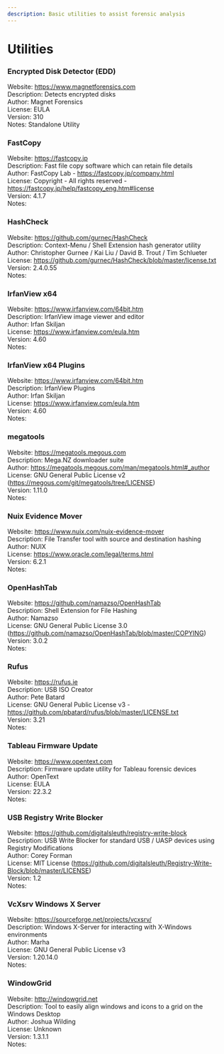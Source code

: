 ```yaml
---  
description: Basic utilities to assist forensic analysis  
---  
```

  
# Utilities  
  
### Encrypted Disk Detector (EDD)  
Website: https://www.magnetforensics.com  
Description: Detects encrypted disks  
Author: Magnet Forensics  
License: EULA  
Version: 310  
Notes: Standalone Utility  
  
### FastCopy  
Website: https://fastcopy.jp  
Description: Fast file copy software which can retain file details  
Author: FastCopy Lab - https://fastcopy.jp/company.html  
License: Copyright - All rights reserved - https://fastcopy.jp/help/fastcopy_eng.htm#license  
Version: 4.1.7  
Notes:  
  
### HashCheck  
Website: https://github.com/gurnec/HashCheck  
Description: Context-Menu / Shell Extension hash generator utility  
Author: Christopher Gurnee / Kai Liu / David B. Trout / Tim Schlueter  
License: https://github.com/gurnec/HashCheck/blob/master/license.txt  
Version: 2.4.0.55  
Notes:  
  
### IrfanView x64  
Website: https://www.irfanview.com/64bit.htm  
Description: IrfanView image viewer and editor  
Author: Irfan Skiljan  
License: https://www.irfanview.com/eula.htm  
Version: 4.60  
Notes:  
  
### IrfanView x64 Plugins  
Website: https://www.irfanview.com/64bit.htm  
Description: IrfanView Plugins  
Author: Irfan Skiljan  
License: https://www.irfanview.com/eula.htm  
Version: 4.60  
Notes:  
  
### megatools  
Website: https://megatools.megous.com  
Description: Mega.NZ downloader suite  
Author: https://megatools.megous.com/man/megatools.html#_author  
License: GNU General Public License v2 (https://megous.com/git/megatools/tree/LICENSE)  
Version: 1.11.0  
Notes:  
  
### Nuix Evidence Mover  
Website: https://www.nuix.com/nuix-evidence-mover  
Description: File Transfer tool with source and destination hashing  
Author: NUIX  
License: https://www.oracle.com/legal/terms.html  
Version: 6.2.1  
Notes:  
  
### OpenHashTab  
Website: https://github.com/namazso/OpenHashTab  
Description: Shell Extension for File Hashing  
Author: Namazso  
License: GNU General Public License 3.0 (https://github.com/namazso/OpenHashTab/blob/master/COPYING)  
Version: 3.0.2  
Notes:  
  
### Rufus  
Website: https://rufus.ie  
Description: USB ISO Creator  
Author: Pete Batard  
License: GNU General Public License v3 - https://github.com/pbatard/rufus/blob/master/LICENSE.txt  
Version: 3.21  
Notes:  
  
### Tableau Firmware Update  
Website: https://www.opentext.com  
Description: Firmware update utility for Tableau forensic devices  
Author: OpenText  
License: EULA  
Version: 22.3.2  
Notes:   
  
### USB Registry Write Blocker  
Website: https://github.com/digitalsleuth/registry-write-block  
Description: USB Write Blocker for standard USB / UASP devices using Registry Modifications  
Author: Corey Forman  
License: MIT License (https://github.com/digitalsleuth/Registry-Write-Block/blob/master/LICENSE)  
Version: 1.2  
Notes:   
  
### VcXsrv Windows X Server  
Website: https://sourceforge.net/projects/vcxsrv/  
Description: Windows X-Server for interacting with X-Windows environments  
Author: Marha  
License: GNU General Public License v3  
Version: 1.20.14.0  
Notes:   
  
### WindowGrid  
Website: http://windowgrid.net  
Description: Tool to easily align windows and icons to a grid on the Windows Desktop  
Author: Joshua Wilding  
License: Unknown  
Version: 1.3.1.1  
Notes:   
  

